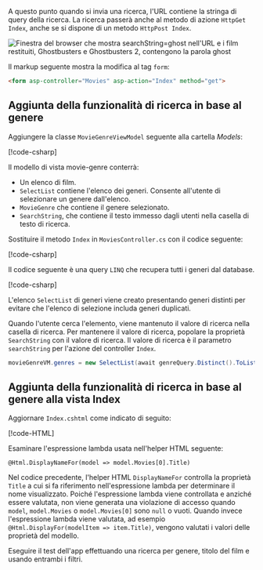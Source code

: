 <!--
[!code-html[](~/tutorials/first-mvc-app/start-mvc/sample/MvcMovie/Views/Shared/_Layout.cshtml?highlight=7,31)]


[!code-csharp[](~/tutorials/first-mvc-app/start-mvc/sample/MvcMovie/Controllers/MoviesController.cs?name=snippet_1stSearch)]

[!code-csharp[](~/tutorials/first-mvc-app/start-mvc/sample/MvcMovie/Controllers/MoviesController.cs?name=snippet_SearchNull)]

![Index view](~/tutorials/first-mvc-app/search/_static/ghost.png)


[!code-csharp[](~/tutorials/first-mvc-app/start-mvc/sample/MvcMovie/Startup.cs?highlight=5&name=snippet_1)]

--> 

A questo punto quando si invia una ricerca, l'URL contiene la stringa di query della ricerca. La ricerca passerà anche al metodo di azione `HttpGet Index`, anche se si dispone di un metodo `HttpPost Index`.

![Finestra del browser che mostra searchString=ghost nell'URL e i film restituiti, Ghostbusters e Ghostbusters 2, contengono la parola ghost](~/tutorials/first-mvc-app/search/_static/search_get.png)

Il markup seguente mostra la modifica al tag `form`:

```html
<form asp-controller="Movies" asp-action="Index" method="get">
   ```

## <a name="adding-search-by-genre"></a>Aggiunta della funzionalità di ricerca in base al genere

Aggiungere la classe `MovieGenreViewModel` seguente alla cartella *Models*:

[!code-csharp[](~/tutorials/first-mvc-app/start-mvc/sample/MvcMovie/Models/MovieGenreViewModel.cs)]

Il modello di vista movie-genre conterrà:

   * Un elenco di film.
   * `SelectList` contiene l'elenco dei generi. Consente all'utente di selezionare un genere dall'elenco.
   * `MovieGenre` che contiene il genere selezionato.
   * `SearchString`, che contiene il testo immesso dagli utenti nella casella di testo di ricerca.

Sostituire il metodo `Index` in `MoviesController.cs` con il codice seguente:

[!code-csharp[](~/tutorials/first-mvc-app/start-mvc/sample/MvcMovie/Controllers/MoviesController.cs?name=snippet_SearchGenre)]

Il codice seguente è una query `LINQ` che recupera tutti i generi dal database.

[!code-csharp[](~/tutorials/first-mvc-app/start-mvc/sample/MvcMovie/Controllers/MoviesController.cs?name=snippet_LINQ)]

L'elenco `SelectList` di generi viene creato presentando generi distinti per evitare che l'elenco di selezione includa generi duplicati.

Quando l'utente cerca l'elemento, viene mantenuto il valore di ricerca nella casella di ricerca. Per mantenere il valore di ricerca, popolare la proprietà `SearchString` con il valore di ricerca. Il valore di ricerca è il parametro `searchString` per l'azione del controller `Index`.

```csharp
movieGenreVM.genres = new SelectList(await genreQuery.Distinct().ToListAsync())
```

## <a name="adding-search-by-genre-to-the-index-view"></a>Aggiunta della funzionalità di ricerca in base al genere alla vista Index

Aggiornare `Index.cshtml` come indicato di seguito:

[!code-HTML[](~/tutorials/first-mvc-app/start-mvc/sample/MvcMovie/Views/Movies/IndexFormGenreNoRating.cshtml?highlight=1,15,16,17,28,31,34,37,43)]

Esaminare l'espressione lambda usata nell'helper HTML seguente:

`@Html.DisplayNameFor(model => model.Movies[0].Title)`
 
Nel codice precedente, l'helper HTML `DisplayNameFor` controlla la proprietà `Title` a cui si fa riferimento nell'espressione lambda per determinare il nome visualizzato. Poiché l'espressione lambda viene controllata e anziché essere valutata, non viene generata una violazione di accesso quando `model`, `model.Movies` o `model.Movies[0]` sono `null` o vuoti. Quando invece l'espressione lambda viene valutata, ad esempio `@Html.DisplayFor(modelItem => item.Title)`, vengono valutati i valori delle proprietà del modello.

Eseguire il test dell'app effettuando una ricerca per genere, titolo del film e usando entrambi i filtri.
